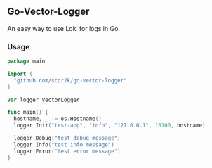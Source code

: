 ## Go-Vector-Logger

An easy way to use Loki for logs in Go.

### Usage

```go
package main

import (
  "github.com/scor2k/go-vector-logger"
)

var logger VectorLogger

func main() {
  hostname, _ := os.Hostname()
  logger.Init("test-app", "info", "127.0.0.1", 10100, hostname)

  logger.Debug("test debug message")
  logger.Info("test info message")
  logger.Error("test error message")
}
```
